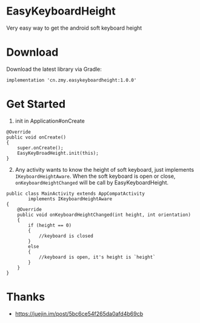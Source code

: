 # EasyKeyboardHeight

Very easy way to get the android soft keyboard height

# Download

Download the latest library via Gradle:

`implementation 'cn.zmy.easykeyboardheight:1.0.0'`

# Get Started

1. init in Application#onCreate

```
@Override
public void onCreate()
{
    super.onCreate();
    EasyKeyBroadHeight.init(this);
}
```

2. Any activity wants to know the height of soft keyboard, just implements `IKeyboardHeightAware`.
When the soft keyboard is open or close, `onKeyboardHeightChanged` will be call by EasyKeyboardHeight.

```
public class MainActivity extends AppCompatActivity
        implements IKeyboardHeightAware
{
    @Override
    public void onKeyboardHeightChanged(int height, int orientation)
    {
        if (height == 0)
        {
            //keyboard is closed
        }
        else
        {
            //keyboard is open, it's height is `height`
        }
    }
}
```

# Thanks

- https://juejin.im/post/5bc6ce54f265da0afd4b69cb
